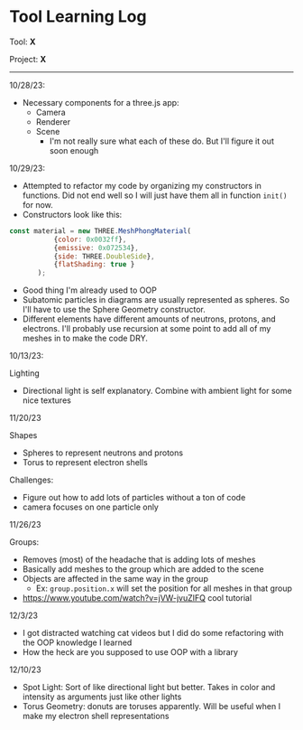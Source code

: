 # Tool Learning Log

Tool: **X**

Project: **X**

---

10/28/23:
* Necessary components for a three.js app:
    * Camera
    * Renderer
    * Scene
        * I'm not really sure what each of these do. But I'll figure it out soon enough

10/29/23:
* Attempted to refactor my code by organizing my constructors in functions. Did not end well so I will just have them all in function `init()` for now.
* Constructors look like this:
 ```js
const material = new THREE.MeshPhongMaterial(
			{color: 0x0032ff},
			{emissive: 0x072534},
			{side: THREE.DoubleSide},
			{flatShading: true }
		);
```
* Good thing I'm already used to OOP
* Subatomic particles in diagrams are usually represented as spheres. So I'll have to use the Sphere Geometry constructor.
* Different elements have different amounts of neutrons, protons, and electrons. I'll probably use recursion at some point to add all of my meshes in to make the code DRY.

10/13/23:

Lighting
- Directional light is self explanatory. Combine with ambient light for some nice textures

11/20/23

Shapes

- Spheres to represent neutrons and protons
- Torus to represent electron shells

Challenges:

- Figure out how to add lots of particles without a ton of code
- camera focuses on one particle only

11/26/23

Groups:
- Removes (most) of the headache that is adding lots of meshes
- Basically add meshes to the group which are added to the scene
- Objects are affected in the same way in the group
	- Ex: `group.position.x` will set the position for all meshes in that group
- https://www.youtube.com/watch?v=jVW-jvuZIFQ cool tutorial

12/3/23

- I got distracted watching cat videos but I did do some refactoring with the OOP knowledge I learned
- How the heck are you supposed to use OOP with a library

12/10/23

- Spot Light: Sort of like directional light but better. Takes in color and intensity as arguments just like other lights
- Torus Geometry: donuts are toruses apparently. Will be useful when I make my electron shell representations

<!--
* Links you used today (websites, videos, etc)
* Things you tried, progress you made, etc
* Challenges, a-ha moments, etc
* Questions you still have
* What you're going to try next
-->
